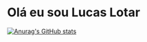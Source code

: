 # Olá eu sou Lucas Lotar 
[![Anurag's GitHub stats](https://github-readme-stats.vercel.app/api?username=Lotar-lucas&count_private=true&show_icons=true)](https://github.com/anuraghazra/github-readme-stats)
